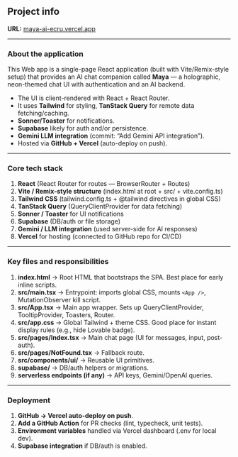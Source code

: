 ## Project info

**URL:** [maya-ai-ecru.vercel.app](https://maya-ai-ecru.vercel.app)

---

### About the application
This Web app is a single-page React application (built with Vite/Remix-style setup) that provides an AI chat companion called **Maya** — a holographic, neon-themed chat UI with authentication and an AI backend.  

- The UI is client-rendered with React + React Router.  
- It uses **Tailwind** for styling, **TanStack Query** for remote data fetching/caching.  
- **Sonner/Toaster** for notifications.  
- **Supabase** likely for auth and/or persistence.  
- **Gemini LLM integration** (commit: “Add Gemini API integration”).  
- Hosted via **GitHub + Vercel** (auto-deploy on push).  

---

### Core tech stack

1. **React** (React Router for routes — BrowserRouter + Routes)  
2. **Vite / Remix-style structure** (index.html at root + src/ + vite.config.ts)  
3. **Tailwind CSS** (tailwind.config.ts + @tailwind directives in global CSS)  
4. **TanStack Query** (QueryClientProvider for data fetching)  
5. **Sonner / Toaster** for UI notifications  
6. **Supabase** (DB/auth or file storage)  
7. **Gemini / LLM integration** (used server-side for AI responses)  
8. **Vercel** for hosting (connected to GitHub repo for CI/CD)  

---

### Key files and responsibilities

1. **index.html** → Root HTML that bootstraps the SPA. Best place for early inline scripts.  
2. **src/main.tsx** → Entrypoint: imports global CSS, mounts `<App />`, MutationObserver kill script.  
3. **src/App.tsx** → Main app wrapper. Sets up QueryClientProvider, TooltipProvider, Toasters, Router.  
4. **src/app.css** → Global Tailwind + theme CSS. Good place for instant display rules (e.g., hide Lovable badge).  
5. **src/pages/Index.tsx** → Main chat page (UI for messages, input, post-auth).  
6. **src/pages/NotFound.tsx** → Fallback route.  
7. **src/components/ui/** → Reusable UI primitives.  
8. **supabase/** → DB/auth helpers or migrations.  
9. **serverless endpoints (if any)** → API keys, Gemini/OpenAI queries.  

---

### Deployment 

1. **GitHub → Vercel auto-deploy on push**.  
2. **Add a GitHub Action** for PR checks (lint, typecheck, unit tests).  
3. **Environment variables** handled via Vercel dashboard (.env for local dev).  
4. **Supabase integration** if DB/auth is enabled.  
